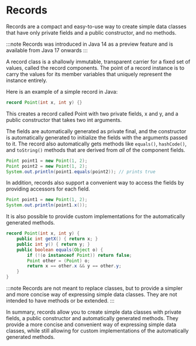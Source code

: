 # Records

Records are a compact and easy-to-use way to create simple data classes that have only private fields and a public constructor, and no methods.

:::note
Records was introduced in Java 14 as a preview feature and is available from Java 17 onwards
:::

A record class is a shallowly immutable, transparent carrier for a fixed set of values, called the record components. The point of a record instance is to carry the values for its member variables that uniquely represent the instance entirely.

Here is an example of a simple record in Java:

```java
record Point(int x, int y) {}
```

This creates a record called Point with two private fields, x and y, and a public constructor that takes two int arguments.

The fields are automatically generated as private final, and the constructor is automatically generated to initialize the fields with the arguments passed to it. The record also automatically gets methods like `equals()`, `hashCode()`, and `toString()` methods that are derived from _all_ of the component fields.

```java
Point point1 = new Point(1, 2);
Point point2 = new Point(1, 2);
System.out.println(point1.equals(point2)); // prints true
```

In addition, records also support a convenient way to access the fields by providing accessors for each field.

```java
Point point1 = new Point(1, 2);
System.out.println(point1.x());
```

It is also possible to provide custom implementations for the automatically generated methods.

```java
record Point(int x, int y) {
    public int getX() { return x; }
    public int y() { return y; }
    public boolean equals(Object o) {
        if (!(o instanceof Point)) return false;
        Point other = (Point) o;
        return x == other.x && y == other.y;
    }
}
```

:::note
Records are not meant to replace classes, but to provide a simpler and more concise way of expressing simple data classes. They are not intended to have methods or be extended.
:::

In summary, records allow you to create simple data classes with private fields, a public constructor and automatically generated methods. They provide a more concise and convenient way of expressing simple data classes, while still allowing for custom implementations of the automatically generated methods.
